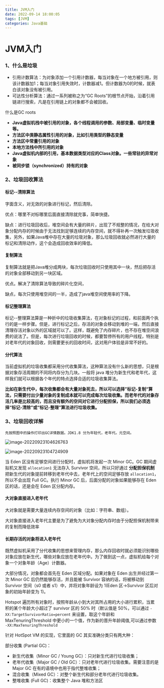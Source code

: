 ```yaml
---
title: JVM入门
date: 2022-09-14 18:00:05
tags: [JVM]
categories: Java基础
---
```

# JVM入门

### 1、什么是垃圾

- 引用计数算法：为对象添加一个引用计数器，每当对象在一个地方被引用，则该计数器加1；每当对象引用失效时，计数器减1。但计数器为0的时候，就表白该对象没有被引用。
- 可达性分析算法：通过一系列被称之为“GC Roots”的根节点开始，沿着引用链进行搜索，凡是在引用链上的对象都不会被回收。

什么是GC roots

- **Java虚拟机栈中被引用的对象，各个线程调用的参数、局部变量、临时变量等。**
- **方法区中类静态属性引用的对象，比如引用类型的静态变量**
- **方法区中常量引用的对象**
- **本地方法栈中所引用的对象**
- **Java虚拟机内部的引用，基本数据类型对应的Class对象。一些常驻的异常对象**
- **被同步锁（synchronized）持有的对象**



### 2、垃圾回收算法

#### 标记--清除算法

  字面含义，对无效的对象进行标记，然后清除。

优点：哪里不对标哪里后面直接清除就完事，简单快捷。

缺点：进行垃圾回收后，堆空间会有大量的碎片，出现了不规整的情况，在给大对象分配内存的时候由于无法找到足够连续的内存空间，就不得补再一次触发垃圾收集，另外，如果Java堆中存在大量的垃圾对象，那么垃圾回收就必然进行大量的标记和清除动作，这个会造成回收效率的降低。



#### 复制算法

  复制算法就是把Java堆分成两块，每次垃圾回收时只使用其中一块，然后把存活的对象全部移动到另一块区域。

优点。解决了清除算法导致的碎片化空间，

缺点，每次只使用堆空间的一半，造成了java堆空间使用率的下降。



#### 标记整理算法

​	标记--整理算法算是一种折中的垃圾收集算法，在对象标记的过程，和前面两个执行的是一样步骤。但是，进行标记之后，存活的对象会移动到堆的一端，然后直接清理存活对象以外的区域就可以了。这样，既避免了内存碎片，也不存在堆空间浪费的说法了。但是，每次进行垃圾回收的时候，都要暂停所有的用户线程，特别是对老年代的对象回收，则需要更长的回收时间，这对用户体验是非常不好的。

#### 分代算法

​	当前虚拟机的垃圾收集都采用分代收集算法，这种算法没有什么新的思想，只是根据对象存活周期的不同将内存分为几块。一般将 java 堆分为新生代和老年代，这样我们就可以根据各个年代的特点选择合适的垃圾收集算法。

**比如在新生代中，每次收集都会有大量对象死去，所以可以选择”标记-复制“算法，只需要付出少量对象的复制成本就可以完成每次垃圾收集。而老年代的对象存活几率是比较高的，而且没有额外的空间对它进行分配担保，所以我们必须选择“标记-清除”或“标记-整理”算法进行垃圾收集。**



### 3、垃圾回收详解

 	先按照图中的操作打印出GC详情数据。JDK1.8 分为年轻代，老年代。元空间。



![image-20220923104626763](https://blog.minkimm.cn/images/mink.jpg)

![image-20220923104724909](http://114.55.238.234:9000/images\image-20220923104724909.png)





当 Eden 区没有足够空间进行分配时，虚拟机将发起一次 Minor GC。GC 期间虚拟机又发现 `allocation1` 无法存入 Survivor 空间，所以只好通过 **分配担保机制** 把新生代的对象提前转移到老年代中去，老年代上的空间足够存放 `allocation1`，所以不会出现 Full GC。执行 Minor GC 后，后面分配的对象如果能够存在 Eden 区的话，还是会在 Eden 区分配内存。

#### 大对象直接进入老年代

大对象就是需要大量连续内存空间的对象（比如：字符串、数组）。

大对象直接进入老年代主要是为了避免为大对象分配内存时由于分配担保机制带来的复制而降低效率

####  长期存活的对象将进入老年代

既然虚拟机采用了分代收集的思想来管理内存，那么内存回收时就必须能识别哪些对象应放在新生代，哪些对象应放在老年代中。为了做到这一点，虚拟机给每个对象一个对象年龄（Age）计数器。

大部分情况，对象都会首先在 Eden 区域分配。如果对象在 Eden 出生并经过第一次 Minor GC 后仍然能够存活，并且能被 Survivor 容纳的话，将被移动到 Survivor 空间（s0 或者 s1）中，并将对象年龄设为 1(Eden 区->Survivor 区后对象的初始年龄变为 1)。

Hotspot 遍历所有对象时，按照年龄从小到大对其所占用的大小进行累积，当累积的某个年龄大小超过了 survivor 区的 50% 时（默认值是 50%，可以通过 `-XX:TargetSurvivorRatio=percent` 来设置，取这个年龄和 MaxTenuringThreshold 中更小的一个值，作为新的晋升年龄阈值,可以通过参数 `-XX:MaxTenuringThreshold`

针对 HotSpot VM 的实现，它里面的 GC 其实准确分类只有两大种：

部分收集 (Partial GC)：

- 新生代收集（Minor GC / Young GC）：只对新生代进行垃圾收集；
- 老年代收集（Major GC / Old GC）：只对老年代进行垃圾收集。需要注意的是 Major GC 在有的语境中也用于指代整堆收集；
- 混合收集（Mixed GC）：对整个新生代和部分老年代进行垃圾收集。
- 整堆收集 (Full GC)：收集整个 Java 堆和方法区 


####  
